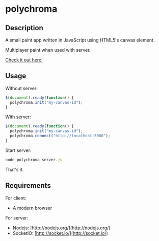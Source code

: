 polychroma
==========

Description
-----------

A small paint app written in JavaScript using HTML5's canvas element.

Multiplayer paint when used with server.

[Check it out here!](http://jluyke.github.io/polychroma/)

Usage
-----

Without server:
```javascript
$(document).ready(function() {
  polychroma.init("my-canvas-id");
}
```

With server:
```javascript
$(document).ready(function() {
  polychroma.init("my-canvas-id");
  polychroma.connect("http://localhost:5000");
}
```

Start server:
```javascript
node polychroma-server.js
```

That's it.

Requirements
------------

For client:
- A modern browser

For server:
- Nodejs: [http://nodejs.org/](http://nodejs.org/)
- SocketIO: [http://socket.io/](http://socket.io/)